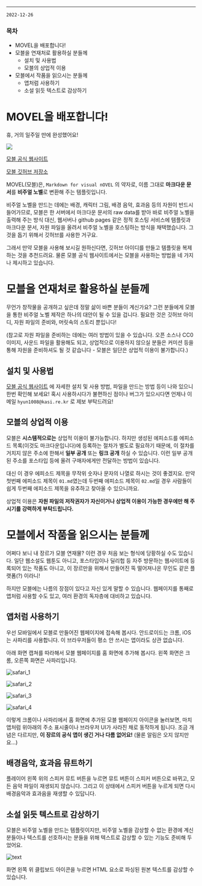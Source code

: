 
---

`2022-12-26`

### 목차

* MOVEL을 배포합니다!
* 모블을 연재처로 활용하실 분들께<ul><li>설치 및 사용법</li><li>모블의 상업적 이용</li></ul>
* 모블에서 작품을 읽으시는 분들께<ul><li>앱처럼 사용하기</li><li>소설 읽듯 텍스트로 감상하기</li></ul>

# MOVEL을 배포합니다!

휴, 거의 일주일 만에 완성했어요!

<img src="https://github.com/jyhyun1008/movel/raw/main/assets/icon.png" max-width="400px" height="auto">

[모블 공식 웹사이트](https://gwansangg.am/movel/)

[모블 깃허브 저장소](https://github.com/jyhyun1008/movel/)

MOVEL(모블)은, `Markdown for visual nOVEL` 의 약자로, 이름 그대로 **마크다운 문서**를 **비주얼 노벨**로 변환해 주는 템플릿입니다.

비주얼 노벨을 만드는 데에는 배경, 캐릭터 그림, 배경 음악, 효과음 등의 자원이 반드시 들어가므로, 모블은 한 서버에서 마크다운 문서의 raw data를 받아 바로 비주얼 노벨을 출력해 주는 방식 대신, 웹서버나 github pages 같은 정적 호스팅 서비스에 템플릿과 마크다운 문서, 자원 파일을 올려서 비주얼 노벨을 호스팅하는 방식을 채택했습니다. 그것을 돕기 위해서 깃허브를 사용한 거구요.

그래서 만약 모블을 사용해 보시길 원하신다면, 깃허브 아이디를 만들고 템플릿을 복제하는 것을 추천드려요. 물론 모블 공식 웹사이트에서는 모블을 사용하는 방법을 네 가지나 제시하고 있습니다.

# 모블을 연재처로 활용하실 분들께

무언가 창작물을 공개하고 싶은데 정말 삶이 바쁜 분들이 계신가요? 그런 분들에게 모블을 통한 비주얼 노벨 제작은 하나의 대안이 될 수 있을 겁니다. 필요한 것은 깃허브 아이디, 자원 파일의 준비와, 머릿속의 스토리 뿐입니다! 

(참고로 자원 파일을 준비하는 데에는 여러 방법이 있을 수 있습니다. 오픈 소스나 CC0 이미지, 사운드 파일을 활용해도 되고, 상업적으로 이용하지 않으실 분들은 커미션 등을 통해 자원을 준비하셔도 될 것 같습니다 - 모블은 일단은 상업적 이용이 불가합니다.)

## 설치 및 사용법

[모블 공식 웹사이트](https://gwansangg.am/movel/) 에 자세한 설치 및 사용 방법, 파일을 만드는 방법 등이 나와 있으니 한번 확인해 보세요! 혹시 사용하시다가 불편하신 점이나 버그가 있으시다면 언제나 이메일 `hyun1008@kasi.re.kr` 로 제보 부탁드려요! 

## 모블의 상업적 이용

모블은 **시스템적으로는** 상업적 이용이 불가능합니다. 하지만 생성된 에피소드를 에피소드 목록(이것도 마크다운입니다)에 등록하는 절차가 별도로 필요하기 때문에, 이 절차를 거치지 않은 주소에 한해서 **일부 공개** 또는 **링크 공개** 하실 수 있습니다. 이런 일부 공개된 주소를 포스타입 등에 올려 구매자에게만 전달하는 방법이 있습니다.

대신 이 경우 에피소드 제목을 무작위 숫자나 문자의 나열로 하시는 것이 좋겠지요. 만약 첫번째 에피소드 제목이 `01.md`였는데 두번째 에피소드 제목이 `02.md`일 경우 사람들이 쉽게 두번째 에피소드 제목을 유추하고 찾아올 수 있으니까요.

상업적 이용은 **자원 파일의 저작권자가 자신이거나 상업적 이용이 가능한 경우에만 해 주시기를 강력하게 부탁드립니다.**

# 모블에서 작품을 읽으시는 분들께

어쩌다 보니 내 장르가 모블 연재물? 이런 경우 처음 보는 형식에 당황하실 수도 있습니다. 일단 웹소설도 웹툰도 아니고, 포스타입이나 딜리헙 등 자주 방문하는 웹사이트에 등록되어 있는 작품도 아니고, 이 장르만을 위해서 만들어진 뚝 떨어져나온 무인도 같은 플랫폼(?) 이라니!

하지만 모블에는 나름의 장점이 있다고 자신 있게 말할 수 있습니다. 웹페이지를 통째로 앱처럼 사용할 수도 있고, 여러 환경의 독자층에 대비하고 있습니다.

## 앱처럼 사용하기

우선 모바일에서 모블로 만들어진 웹페이지에 접속해 봅시다. 안드로이드는 크롬, iOS는 사파리를 사용합니다. 이 브라우저들이 평소 안 쓰시는 앱이라도 상관 없습니다. 

아래 화면 캡쳐를 따라해서 모블 웹페이지를 홈 화면에 추가해 봅시다. 왼쪽 화면은 크롬, 오른쪽 화면은 사파리입니다.

![safari_1](https://user-images.githubusercontent.com/93899740/209502278-c7d2cfad-c241-4b70-bcde-da102e675190.png)

![safari_2](https://user-images.githubusercontent.com/93899740/209502332-e11e026e-2e85-4074-a755-cc4e06efe38e.png)

![safari_3](https://user-images.githubusercontent.com/93899740/209502399-534093ae-167a-4ff1-9d15-cd75a6ccd79c.png)

![safari_4](https://user-images.githubusercontent.com/93899740/209502448-f6330a2e-f632-42e4-9287-8f3bc84f1dd5.png)

이렇게 크롬이나 사파리에서 홈 화면에 추가된 모블 웹페이지 아이콘을 눌러보면, 마치 앱처럼 위아래의 주소 표시줄이나 브라우저 UI가 사라진 채로 동작하게 됩니다. 조금 개념은 다르지만, **이 장르의 공식 앱이 생긴 거나 다름 없어요!** (물론 알림은 오지 않지만요...)

## 배경음악, 효과음 뮤트하기

플레이어 왼쪽 위의 스피커 뮤트 버튼을 누르면 뮤트 버튼이 스피커 버튼으로 바뀌고, 모든 음악 파일이 재생되지 않습니다. 그리고 이 상태에서 스피커 버튼을 누르게 되면 다시 배경음악과 효과음을 재생할 수 있답니다.

## 소설 읽듯 텍스트로 감상하기

모블은 비주얼 노벨을 만드는 템플릿이지만, 비주얼 노벨을 감상할 수 없는 환경에 계신 분들이나 텍스트를 선호하시는 분들을 위해 텍스트로 감상할 수 있는 기능도 준비해 두었어요.

![text](https://user-images.githubusercontent.com/93899740/209502977-57c3ad16-d662-407e-89cd-e039fd58dbd6.png)

화면 왼쪽 위 클립보드 아이콘을 누르면 HTML 요소로 파싱된 원본 텍스트를 감상할 수 있습니다.
